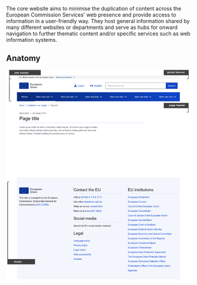The core website aims to minimise the duplication of content across the European Commission Services’ web presence and provide access to information in a user-friendly way. They host general information shared by many different websites or departments and serve as hubs for onward navigation to further thematic content and/or specific services such as web information systems.

## Anatomy

>

![](/cms-images/eu_core_1140.png)
